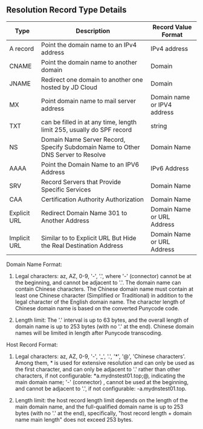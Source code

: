 ## **Resolution Record Type Details**

| Type    | Description                                          | Record Value Format     |
| ------- | --------------------------------------------- | -------------- |
| A record | Point the domain name to an IPv4 address | IPv4 address |
| CNAME | Point the domain name to another domain | Domain |
| JNAME   | Redirect one domain to another one hosted by JD Cloud              | Domain           |
| MX | Point domain name to mail server address | Domain name or IPV4 address|
| TXT | can be filled in at any time, length limit 255, usually do SPF record | string |
| NS      | Domain Name Server Record, Specify Subdomain Name to Other DNS Server to Resolve | Domain Name | Domain Name           |
| AAAA    | Point the Domain Name to an IPV6 Address | IPv6 Address       |
| SRV     | Record Servers that Provide Specific Services                      | Domain Name           |
| CAA     | Certification Authority Authorization                              | Domain Name           |
| Explicit URL | Redirect Domain Name 301 to Another Address                   | Domain Name or URL Address  |
| Implicit URL | Similar to to Explicit URL But Hide the Real Destination Address           | Domain Name or URL Address  |

Domain Name Format:

1. Legal characters: az, AZ, 0-9, '-', '.', where '-' (connector) cannot be at the beginning, and cannot be adjacent to '.'. The domain name can contain Chinese characters. The Chinese domain name must contain at least one Chinese character (Simplified or Traditional) in addition to the legal character of the English domain name. The character length of Chinese domain name is based on the converted Punycode code.

2. Length limit: The '.' interval is up to 63 bytes, and the overall length of domain name is up to 253 bytes (with no '.' at the end). Chinese domain names will be limited in length after Punycode transcoding.

Host Record Format:

1. Legal characters: az, AZ, 0-9, '-', '_', '.', '*', '@', 'Chinese characters'. Among them, * is used for extensive resolution and can only be used as the first character, and can only be adjacent to '.' rather than other characters, if not configurable: *a.mydnstest01.top;@, indicating the main domain name; '-' (connector) , cannot be used at the beginning, and cannot be adjacent to '.', if not configurable: -a.mydnstest01.top.

2. Length limit: the host record length limit depends on the length of the main domain name, and the full-qualified domain name is up to 253 bytes (with no '.' at the end), specifically, "host record length + domain name main length" does not exceed 253 bytes.
